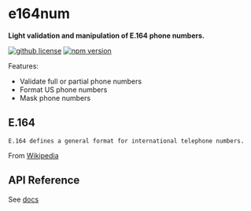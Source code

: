 # e164num

**Light validation and manipulation of E.164 phone numbers.**

[![github license](https://img.shields.io/github/license/ericvera/e164num.svg?style=flat-square)](https://github.com/ericvera/e164num/blob/master/LICENSE)
[![npm version](https://img.shields.io/npm/v/e164num.svg?style=flat-square)](https://npmjs.org/package/e164num)

Features:

- Validate full or partial phone numbers
- Format US phone numbers
- Mask phone numbers

## E.164

    E.164 defines a general format for international telephone numbers.

From [Wikipedia](https://en.wikipedia.org/wiki/E.164)

## API Reference

See [docs](docs/README.md)
